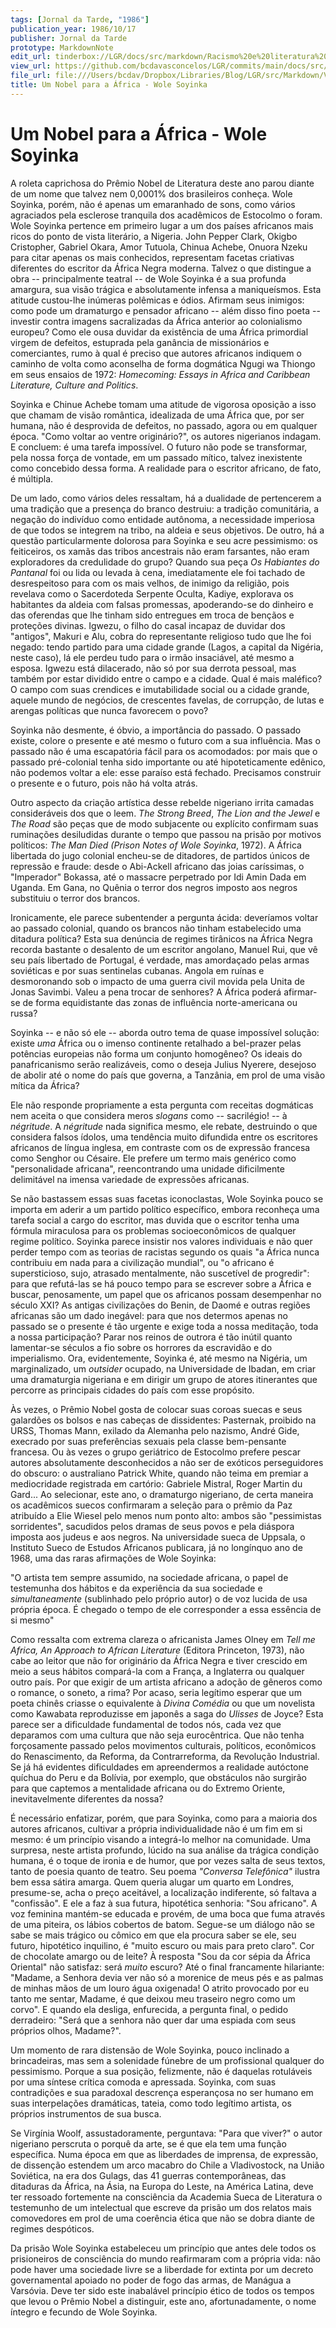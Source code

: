 ```yaml
---
tags: [Jornal da Tarde, "1986"]
publication_year: 1986/10/17
publisher: Jornal da Tarde
prototype: MarkdownNote
edit_url: tinderbox://LGR/docs/src/markdown/Racismo%20e%20literatura%20negra/Literatura%20Africana?view=outline+select=1658628313
view_url: https://github.com/bcdavasconcelos/LGR/commits/main/docs/src/markdown/racismo-e-literatura-negra/literatura-africana/um-nobel-para-a-frica---wole-soyinka.md
file_url: file:///Users/bcdav/Dropbox/Libraries/Blog/LGR/src/Markdown/Vol%201/Literatura%20Africana/Um%20Nobel%20para%20a%20A%CC%81frica:%20Wole%20Soyinka%20.md
title: Um Nobel para a África - Wole Soyinka
---
```


# Um Nobel para a África - Wole Soyinka

A roleta caprichosa do Prêmio Nobel de Literatura deste ano parou diante de um nome que talvez nem 0,0001% dos brasileiros conheça. Wole Soyinka, porém, não é apenas um emaranhado de sons, como vários agraciados pela esclerose tranquila dos acadêmicos de Estocolmo o foram. Wole Soyinka pertence em primeiro lugar a um dos países africanos mais ricos do ponto de vista literário, a Nigeria. John Pepper Clark, Okigbo Cristopher, Gabriel Okara, Amor Tutuola, Chinua Achebe, Onuora Nzeku para citar apenas os mais conhecidos, representam facetas criativas diferentes do escritor da África Negra moderna. Talvez o que distingue a obra -- principalmente teatral -- de Wole Soyinka é a sua profunda amargura, sua visão trágica e absolutamente infensa a maniqueísmos. Esta atitude custou-lhe inúmeras polêmicas e ódios. Afirmam seus inimigos: como pode um dramaturgo e pensador africano -- além disso fino poeta -- investir contra imagens sacralizadas da África anterior ao colonialismo europeu? Como ele ousa duvidar da existência de uma África primordial virgem de defeitos, estuprada pela ganância de missionários e comerciantes, rumo à qual é preciso que autores africanos indiquem o caminho de volta como aconselha de forma dogmática Ngugi wa Thiongo em seus ensaios de 1972: *Homecoming: Essays in Africa and Caribbean Literature, Culture and Politics*.

Soyinka e Chinue Achebe tomam uma atitude de vigorosa oposição a isso que chamam de visão romântica, idealizada de uma África que, por ser humana, não é desprovida de defeitos, no passado, agora ou em qualquer época. "Como voltar ao ventre originário?", os autores nigerianos indagam. E concluem: é uma tarefa impossível. O futuro não pode se transformar, pela nossa força de vontade, em um passado mítico, talvez inexistente como concebido dessa forma. A realidade para o escritor africano, de fato, é múltipla.

De um lado, como vários deles ressaltam, há a dualidade de pertencerem a uma tradição que a presença do branco destruiu: a tradição comunitária, a negação do indivíduo como entidade autônoma, a necessidade imperiosa de que todos se integrem na tribo, na aldeia e seus objetivos. De outro, há a questão particularmente dolorosa para Soyinka e seu acre pessimismo: os feiticeiros, os xamãs das tribos ancestrais não eram farsantes, não eram exploradores da credulidade do grupo? Quando sua peça *Os Habiantes do Pantanal* foi ou lida ou levada à cena, imediatamente ele foi tachado de desrespeitoso para com os mais velhos, de inimigo da religião, pois revelava como o Sacerdoteda Serpente Oculta, Kadiye, explorava os habitantes da aldeia com falsas promessas, apoderando-se do dinheiro e das oferendas que lhe tinham sido entregues em troca de bençãos e proteções divinas. Igwezu, o filho do casal incapaz de duvidar dos "antigos", Makuri e Alu, cobra do representante religioso tudo que lhe foi negado: tendo partido para uma cidade grande (Lagos, a capital da Nigéria, neste caso), lá ele perdeu tudo para o irmão insaciável, até mesmo a esposa. Igwezu está dilacerado, não só por sua derrota pessoal, mas também por estar dividido entre o campo e a cidade. Qual é mais maléfico? O campo com suas crendices e imutabilidade social ou a cidade grande, aquele mundo de negócios, de crescentes favelas, de corrupção, de lutas e arengas políticas que nunca favorecem o povo?

Soyinka não desmente, é óbvio, a importância do passado. O passado existe, colore o presente e até mesmo o futuro com a sua influência. Mas o passado não é uma escapatória fácil para os acomodados: por mais que o passado pré-colonial tenha sido importante ou até hipoteticamente edênico, não podemos voltar a ele: esse paraíso está fechado. Precisamos construir o presente e o futuro, pois não há volta atrás.

Outro aspecto da criação artística desse rebelde nigeriano irrita camadas consideráveis dos que o leem. *The Strong Breed*, *The Lion and the Jewel* e *The Road* são peças que de modo subjacente ou explícito confirmam suas ruminações desiludidas durante o tempo que passou na prisão por motivos políticos: *The Man Died (Prison Notes of Wole Soyinka*, 1972). A África libertada do jugo colonial encheu-se de ditadores, de partidos únicos de repressão e fraude: desde o Abi-Ackell africano das joias caríssimas, o "Imperador" Bokassa, até o massacre perpetrado por Idi Amin Dada em Uganda. Em Gana, no Quênia o terror dos negros imposto aos negros substituiu o terror dos brancos.

Ironicamente, ele parece subentender a pergunta ácida: deveríamos voltar ao passado colonial, quando os brancos não tinham estabelecido uma ditadura política? Esta sua denúncia de regimes tirânicos na África Negra recorda bastante o desalento de um escritor angolano, Manuel Rui, que vê seu país libertado de Portugal, é verdade, mas amordaçado pelas armas soviéticas e por suas sentinelas cubanas. Angola em ruínas e desmoronando sob o impacto de uma guerra civil movida pela Unita de Jonas Savimbi. Valeu a pena trocar de senhores? A África poderá afirmar-se de forma equidistante das zonas de influência norte-americana ou russa?

Soyinka -- e não só ele -- aborda outro tema de quase impossível solução: existe *uma* África ou o imenso continente retalhado a bel-prazer pelas potências europeias não forma um conjunto homogêneo? Os ideais do panafricanismo serão realizáveis, como o deseja Julius Nyerere, desejoso de abolir até o nome do país que governa, a Tanzânia, em prol de uma visão mítica da África?

Ele não responde propriamente a esta pergunta com receitas dogmáticas nem aceita o que considera meros *slogans* como -- sacrilégio! -- à *négritude*. A *négritude* nada significa mesmo, ele rebate, destruindo o que considera falsos ídolos, uma tendência muito difundida entre os escritores africanos de língua inglesa, em contraste com os de expressão francesa como Senghor ou Césaire. Ele prefere um termo mais genérico como "personalidade africana", reencontrando uma unidade dificilmente delimitável na imensa variedade de expressões africanas.

Se não bastassem essas suas facetas iconoclastas, Wole Soyinka pouco se importa em aderir a um partido político específico, embora reconheça uma tarefa social a cargo do escritor, mas duvida que o escritor tenha uma fórmula miraculosa para os problemas socioeconômicos de qualquer regime político. Soyinka parece insistir nos valores individuais e não quer perder tempo com as teorias de racistas segundo os quais "a África nunca contribuiu em nada para a civilização mundial", ou "o africano é supersticioso, sujo, atrasado mentalmente, não suscetível de progredir": para que refutá-las se há pouco tempo para se escrever sobre a África e buscar, penosamente, um papel que os africanos possam desempenhar no século XXI? As antigas civilizações do Benin, de Daomé e outras regiões africanas são um dado inegável: para que nos determos apenas no passado se o presente é tão urgente e exige toda a nossa meditação, toda a nossa participação? Parar nos reinos de outrora é tão inútil quanto lamentar-se séculos a fio sobre os horrores da escravidão e do imperialismo. Ora, evidentemente, Soyinka é, até mesmo na Nigéria, um marginalizado, um *outsider* ocupado, na Universidade de Ibadan, em criar uma dramaturgia nigeriana e em dirigir um grupo de atores itinerantes que percorre as principais cidades do país com esse propósito.

Às vezes, o Prêmio Nobel gosta de colocar suas coroas suecas e seus galardões os bolsos e nas cabeças de dissidentes: Pasternak, proibido na URSS, Thomas Mann, exilado da Alemanha pelo nazismo, André Gide, execrado por suas preferências sexuais pela classe bem-pensante francesa. Ou às vezes o grupo geriátrico de Estocolmo prefere pescar autores absolutamente desconhecidos a não ser de exóticos perseguidores do obscuro: o australiano Patrick White, quando não teima em premiar a mediocridade registrada em cartório: Gabriele Mistral, Roger Martin du Gard\... Ao selecionar, este ano, o dramaturgo nigeriano, de certa maneira os acadêmicos suecos confirmaram a seleção para o prêmio da Paz atribuído a Elie Wiesel pelo menos num ponto alto: ambos são "pessimistas sorridentes", sacudidos pelos dramas de seus povos e pela diáspora imposta aos judeus e aos negros. Na universidade sueca de Uppsala, o Instituto Sueco de Estudos Africanos publicara, já no longínquo ano de 1968, uma das raras afirmações de Wole Soyinka:

"O artista tem sempre assumido, na sociedade africana, o papel de testemunha dos hábitos e da experiência da sua sociedade e *simultaneamente* (sublinhado pelo próprio autor) o de voz lucida de usa própria época. É chegado o tempo de ele corresponder a essa essência de si mesmo"

Como ressalta com extrema clareza o africanista James Olney em *Tell me Africa, An Approach to African Literature* (Editora Princeton, 1973), não cabe ao leitor que não for originário da África Negra e tiver crescido em meio a seus hábitos compará-la com a França, a Inglaterra ou qualquer outro país. Por que exigir de um artista africano a adoção de gêneros como o romance, o soneto, a rima? Por acaso, seria legítimo esperar que um poeta chinês criasse o equivalente à *Divina Comédia* ou que um novelista como Kawabata reproduzisse em japonês a saga do *Ulisses* de Joyce? Esta parece ser a dificuldade fundamental de todos nós, cada vez que deparamos com uma cultura que não seja eurocêntrica. Que não tenha forçosamente passado pelos movimentos culturais, políticos, econômicos do Renascimento, da Reforma, da Contrarreforma, da Revolução Industrial. Se já há evidentes dificuldades em apreendermos a realidade autóctone quíchua do Peru e da Bolívia, por exemplo, que obstáculos não surgirão para que captemos a mentalidade africana ou do Extremo Oriente, inevitavelmente diferentes da nossa?

É necessário enfatizar, porém, que para Soyinka, como para a maioria dos autores africanos, cultivar a própria individualidade não é um fim em si mesmo: é um princípio visando a integrá-lo melhor na comunidade. Uma surpresa, neste artista profundo, lúcido na sua análise da trágica condição humana, é o toque de ironia e de humor, que por vezes salta de seus textos, tanto de poesia quanto de teatro. Seu poema *"Conversa Telefônica"* ilustra bem essa sátira amarga. Quem queria alugar um quarto em Londres, presume-se, acha o preço aceitável, a localização indiferente, só faltava a "confissão". E ele a faz à sua futura, hipotética senhoria: "Sou africano". A voz feminina mantém-se educada e provém, de uma boca que fuma através de uma piteira, os lábios cobertos de batom. Segue-se um diálogo não se sabe se mais trágico ou cômico em que ela procura saber se ele, seu futuro, hipotético inquilino, é "muito escuro ou mais para preto claro". Cor de chocolate amargo ou de leite? À resposta "Sou da cor sépia da África Oriental" não satisfaz: será *muito* escuro? Até o final francamente hilariante: "Madame, a Senhora devia ver não só a morenice de meus pés e as palmas de minhas mãos de um louro água oxigenada! O atrito provocado por eu tanto me sentar, Madame, é que deixou meu traseiro negro como um corvo". E quando ela desliga, enfurecida, a pergunta final, o pedido derradeiro: "Será que a senhora não quer dar uma espiada com seus próprios olhos, Madame?".

Um momento de rara distensão de Wole Soyinka, pouco inclinado a brincadeiras, mas sem a solenidade fúnebre de um profissional qualquer do pessimismo. Porque a sua posição, felizmente, não é daquelas rotuláveis por uma síntese crítica comoda e apressada. Soyinka, com suas contradições e sua paradoxal descrença esperançosa no ser humano em suas interpelações dramáticas, tateia, como todo legítimo artista, os próprios instrumentos de sua busca.

Se Virgínia Woolf, assustadoramente, perguntava: "Para que viver?" o autor nigeriano perscruta o porquê da arte, se é que ela tem uma função específica. Numa época em que as liberdades de imprensa, de expressão, de dissenção estendem um arco macabro do Chile a Vladivostock, na União Soviética, na era dos Gulags, das 41 guerras contemporâneas, das ditaduras da África, na Ásia, na Europa do Leste, na América Latina, deve ter ressoado fortemente na consciência da Academia Sueca de Literatura o testemunho de um intelectual que escreve da prisão um dos relatos mais comovedores em prol de uma coerência ética que não se dobra diante de regimes despóticos.

Da prisão Wole Soyinka estabeleceu um princípio que antes dele todos os prisioneiros de consciência do mundo reafirmaram com a própria vida: não pode haver uma sociedade livre se a liberdade for extinta por um decreto governamental apoiado no poder de fogo das armas, de Manágua a Varsóvia. Deve ter sido este inabalável princípio ético de todos os tempos que levou o Prêmio Nobel a distinguir, este ano, afortunadamente, o nome íntegro e fecundo de Wole Soyinka.

